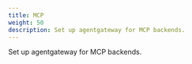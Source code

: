 ```yaml
---
title: MCP
weight: 50
description: Set up agentgateway for MCP backends.
---
```


Set up agentgateway for MCP backends.
